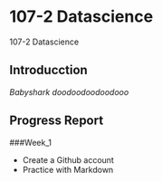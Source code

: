 # 107-2 Datascience
107-2 Datascience

## Introducction
*Babyshark doodoodoodoodooo*

## Progress Report
###Week_1
* Create a Github account
* Practice with Markdown
